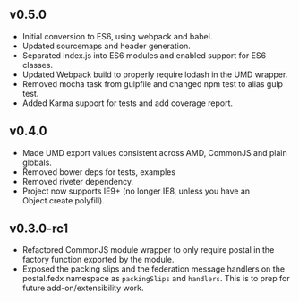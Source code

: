 ## v0.5.0

* Initial conversion to ES6, using webpack and babel.
* Updated sourcemaps and header generation.
* Separated index.js into ES6 modules and enabled support for ES6 classes.
* Updated Webpack build to properly require lodash in the UMD wrapper.
* Removed mocha task from gulpfile and changed npm test to alias gulp test.
* Added Karma support for tests and add coverage report.

## v0.4.0

* Made UMD export values consistent across AMD, CommonJS and plain globals.
* Removed bower deps for tests, examples
* Removed riveter dependency.
* Project now supports IE9+ (no longer IE8, unless you have an Object.create polyfill).

## v0.3.0-rc1

* Refactored CommonJS module wrapper to only require postal in the factory function exported by the module.
* Exposed the packing slips and the federation message handlers on the postal.fedx namespace as `packingSlips` and `handlers`. This is to prep for future add-on/extensibility work.
